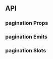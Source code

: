 ## API

### pagination Props

<field-table :data="paginationProps"/>

### pagination Emits

<field-table :data="paginationEmits" type="emits"/>

### pagination Slots

<field-table :data="paginationSlots" type="slots"/>

<script setup>
import { ref } from 'vue';

const paginationProps = ref([
  {
    name: 'total',
    desc: '数据总数 (必填)',
    type: 'number',
    value: '-',
  },
  {
    name: 'current',
    desc: '当前的页数 (v-model)',
    type: 'number',
    value: '-',
  },
  {
    name: 'default-current',
    desc: '默认的页数（非受控状态）',
    type: 'number',
    value: '1',
  },
  {
    name: 'page-size',
    desc: '每页展示的数据条数 (v-model)',
    type: 'number',
    value: '-',
  },
  {
    name: 'default-page-size',
    desc: '默认每页展示的数据条数（非受控状态）',
    type: 'number',
    value: '10',
  },
  {
    name: 'disabled',
    desc: '是否禁用',
    type: 'boolean',
    value: '`false`',
  },
  {
    name: 'hide-on-single-page',
    desc: '单页时是否隐藏分页',
    type: 'boolean',
    value: '`false`',
  },
  {
    name: 'simple',
    desc: '是否为简单模式',
    type: 'boolean',
    value: '`false`',
  },
  {
    name: 'show-total',
    desc: '是否显示数据总数',
    type: 'boolean',
    value: '`false`',
  },
  {
    name: 'show-more',
    desc: '是否显示更多按钮',
    type: 'boolean',
    value: '`false`',
  },
  {
    name: 'show-jumper',
    desc: '是否显示跳转',
    type: 'boolean',
    value: '`false`',
  },
  {
    name: 'show-page-size',
    desc: '是否显示数据条数选择器',
    type: 'boolean',
    value: '`false`',
  },
  {
    name: 'page-size-options',
    desc: '数据条数选择器的选项列表',
    type: 'number[]',
    value: '',
  },
  {
    name: 'page-size-props',
    desc: '数据条数选择器的Props',
    type: 'SelectProps',
    value: '-',
  },
  {
    name: 'size',
    desc: '分页选择器的大小',
    type: 'Size（参见Button）',
    value: "'medium'",
  },
  {
    name: 'page-item-style',
    desc: '分页按钮的样式',
    type: 'CSSProperties',
    value: '-',
  },
  {
    name: 'active-page-item-style',
    desc: '当前分页按钮的样式',
    type: 'CSSProperties',
    value: '-',
  },
  {
    name: 'base-size',
    desc: '计算显示省略的基础个数。显示省略的个数为 baseSize + 2 * bufferSize',
    type: 'number',
    value: '6',
  },
  {
    name: 'buffer-size',
    desc: '显示省略号时，当前页码左右显示的页码个数',
    type: 'number',
    value: '2',
  },
  {
    name: 'auto-adjust',
    desc: '是否在改变数据条数时调整页码',
    type: 'boolean',
    value: '`true`',
  },
]);

const paginationEmits = ref([
  {
    name: 'change',
    desc: '页码改变时触发',
    type: 'current: number',
    value: '-',
  },
  {
    name: 'page-size-change',
    desc: '数据条数改变时触发',
    type: 'pageSize: number',
    value: '-',
  },
]);

const paginationSlots = ref([
  {
    name: 'total',
    desc: '总数',
    type: 'total: number',
    value: '-',
  },
  {
    name: 'page-item-ellipsis',
    desc: '分页按钮（省略）',
    type: '-',
    value: '-',
  },
  {
    name: 'page-item-step',
    desc: '分页按钮（步）',
    type: "type: 'previous'|'next'",
    value: '-',
  },
  {
    name: 'page-item',
    desc: '分页按钮',
    type: 'page: number',
    value: '-',
  },
]);
</script>

